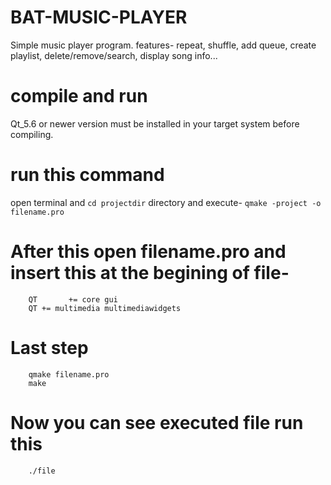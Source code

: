 # BAT-MUSIC-PLAYER
Simple music player program.
features- repeat, shuffle, add queue, create playlist, delete/remove/search, display song info...

# compile and run
Qt_5.6 or newer version must be installed in your target system before compiling.
# run this command
open terminal and `cd projectdir` directory and execute-
        `qmake -project -o filename.pro`
        
# After this open filename.pro and insert this at the begining of file-
        QT       += core gui
        QT += multimedia multimediawidgets
        
# Last step
        qmake filename.pro
        make
        
# Now you can see executed file run this
        ./file
